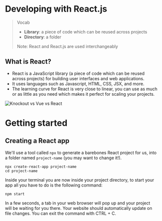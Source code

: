 # Developing with React.js

> Vocab
> * **Library**: a piece of code which can be reused across projects
> * **Directory**: a folder
> 
> Note: React and React.js are used interchangeably 

## What is React?
 - React is a JavaScript library (a piece of code which can be reused across projects) for building user interfaces and web applications. 
 - It uses languages such as Javascript, HTML, CSS, JSX, and more.
 - The learning curve for React is very close to linear, you can use as much or as little as you need which makes it perfect for scaling your projects.

![Knockout vs Vue vs React](https://www.apriorit.com/images/articles/js_frameworks/React.js_vs_Knockout.js_vs_Vue.js_Which_JavaScript_Framework_Suits_Your_Project-02.jpg)

# Getting started

## Creating a React app

We'll use a tool called `npx` to generate a barebones React project for us, into a folder named `project-name` (you may want to change it!).

```
npx create-react-app project-name
cd project-name
```

Inside your terminal you are now inside your project directory, to start your app all you have to do is the following command:
```
npm start
```

In a few seconds, a tab in your web browser will pop up and your project will be waiting for you there. Your website should automatically update on file changes. 
You can exit the command with CTRL + C.